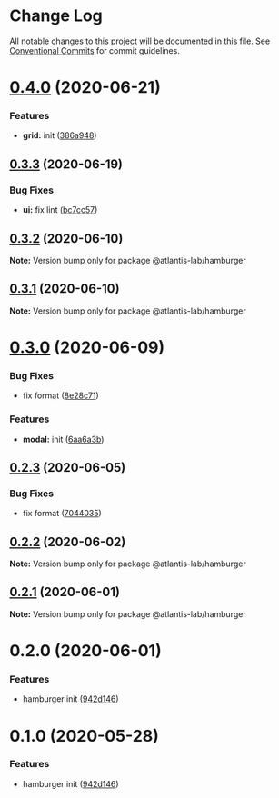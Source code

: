 # Change Log

All notable changes to this project will be documented in this file.
See [Conventional Commits](https://conventionalcommits.org) for commit guidelines.

# [0.4.0](https://github.com/Atlantis-Lab/uikit/compare/@atlantis-lab/hamburger@0.3.3...@atlantis-lab/hamburger@0.4.0) (2020-06-21)


### Features

* **grid:** init ([386a948](https://github.com/Atlantis-Lab/uikit/commit/386a9487c4044506dee666c599bdf7c98e5fb0d4))





## [0.3.3](https://github.com/Atlantis-Lab/uikit/compare/@atlantis-lab/hamburger@0.3.2...@atlantis-lab/hamburger@0.3.3) (2020-06-19)

### Bug Fixes

- **ui:** fix lint ([bc7cc57](https://github.com/Atlantis-Lab/uikit/commit/bc7cc57a063b35e122c8818485f0dc6757be081a))

## [0.3.2](https://github.com/Atlantis-Lab/uikit/compare/@atlantis-lab/hamburger@0.3.1...@atlantis-lab/hamburger@0.3.2) (2020-06-10)

**Note:** Version bump only for package @atlantis-lab/hamburger

## [0.3.1](https://github.com/Atlantis-Lab/uikit/compare/@atlantis-lab/hamburger@0.3.0...@atlantis-lab/hamburger@0.3.1) (2020-06-10)

**Note:** Version bump only for package @atlantis-lab/hamburger

# [0.3.0](https://github.com/Atlantis-Lab/uikit/compare/@atlantis-lab/hamburger@0.2.3...@atlantis-lab/hamburger@0.3.0) (2020-06-09)

### Bug Fixes

- fix format ([8e28c71](https://github.com/Atlantis-Lab/uikit/commit/8e28c7179d7472dfafc60612bee898cfb328dec7))

### Features

- **modal:** init ([6aa6a3b](https://github.com/Atlantis-Lab/uikit/commit/6aa6a3b46be9dfe391b0ec67502eedc228e3d9f6))

## [0.2.3](https://github.com/Atlantis-Lab/uikit/compare/@atlantis-lab/hamburger@0.2.2...@atlantis-lab/hamburger@0.2.3) (2020-06-05)

### Bug Fixes

- fix format ([7044035](https://github.com/Atlantis-Lab/uikit/commit/7044035b873661f5be1833844155feff77899f1d))

## [0.2.2](https://github.com/Atlantis-Lab/uikit/compare/@atlantis-lab/hamburger@0.2.1...@atlantis-lab/hamburger@0.2.2) (2020-06-02)

**Note:** Version bump only for package @atlantis-lab/hamburger

## [0.2.1](https://github.com/Atlantis-Lab/uikit/compare/@atlantis-lab/hamburger@0.2.0...@atlantis-lab/hamburger@0.2.1) (2020-06-01)

**Note:** Version bump only for package @atlantis-lab/hamburger

# 0.2.0 (2020-06-01)

### Features

- hamburger init ([942d146](https://github.com/Atlantis-Lab/uikit/commit/942d14639e358c6c36265fff9effa748c470ca83))

# 0.1.0 (2020-05-28)

### Features

- hamburger init ([942d146](https://github.com/Atlantis-Lab/uikit/commit/942d14639e358c6c36265fff9effa748c470ca83))
